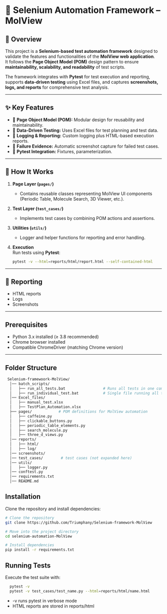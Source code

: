 # 🧪 Selenium Automation Framework – MolView  

## 📖 Overview  
This project is a **Selenium-based test automation framework** designed to validate the features and functionalities of the **MolView web application**.  
It follows the **Page Object Model (POM)** design pattern to ensure **maintainability, scalability, and readability** of test scripts.  

The framework integrates with **Pytest** for test execution and reporting, supports **data-driven testing** using Excel files, and captures **screenshots, logs, and reports** for comprehensive test analysis.   

---

## ✨ Key Features  
- 📌 **Page Object Model (POM):** Modular design for reusability and maintainability.  
- 📌 **Data-Driven Testing:** Uses Excel files for test planning and test data. 
- 📌 **Logging & Reporting:** Custom logging plus HTML-based execution reports.  
- 📌 **Failure Evidence:** Automatic screenshot capture for failed test cases.  
- 📌 **Pytest Integration:** Fixtures, parameterization.

---

## 🚀 How It Works  
1. **Page Layer (`pages/`)**  
   - Contains reusable classes representing MolView UI components (Periodic Table, Molecule Search, 3D Viewer, etc.).  

2. **Test Layer (`test_cases/`)**  
   - Implements test cases by combining POM actions and assertions.  

3. **Utilities (`utils/`)**  
   - Logger and helper functions for reporting and error handling.  

4. **Execution**  
   Run tests using **Pytest**:  
   ```bash
   pytest -v --html=reports/html/report.html --self-contained-html

----
## 📝 Reporting  
* HTML reports  
* Logs  
* Screenshots  
---

## Prerequisites

- Python 3.x installed (≥ 3.8 recommended)  
- Chrome browser installed  
- Compatible ChromeDriver (matching Chrome version)  

---



## Folder Structure


```bash
 Selenium-framewoork-MolView/
  │── batch_scripts/
  │   ├── run_all_tests.bat                 # Runs all tests in one command
  │   ├── run_individual_test.bat           # Single file running all tests
  │── Excel_files/
  │   ├── manual_test.xlsx
  │   ├── TestPlan_Automation.xlsx
  ├── pages/            # POM definitions for MolView automation
  │   ├── caffeine.py
  │   ├── clickable_buttons.py
  │   ├── periodic_table_elements.py
  │   ├── search_molecule.py
  │   ├── three_d_views.py
  │── reports/
  │   ├── html/
  │   ├── log/
  │── screenshots/
  │── test_cases/        # test cases (not expanded here)
  │── utils/
  │   ├── logger.py
  │── conftest.py
  │── requirements.txt
  │── README.md

```
## Installation

Clone the repository and install dependencies:

```bash
# Clone the repository
git clone https://github.com/Triumphany/Selenium-framework-MolView

# Move into the project directory
cd selenium-automation-MolView

# Install dependencies
pip install -r requirements.txt
```

## Running Tests

Execute the test suite with:

```bash
  pytest -v
  pytest -v test_cases/test_name.py --html=reports/html/name.html
```
* -v runs pytest in verbose mode
* HTML reports are stored in reports/html

